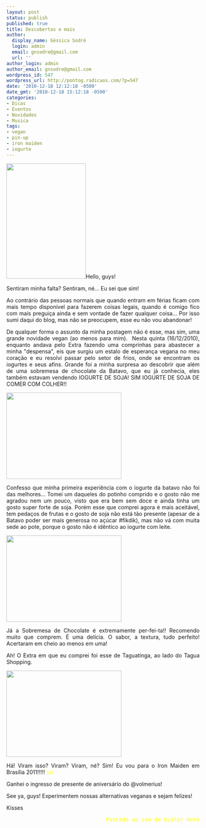 ```yaml
---
layout: post
status: publish
published: true
title: Descobertas e mais
author:
  display_name: Géssica Sodré
  login: admin
  email: gnsodre@gmail.com
  url: ''
author_login: admin
author_email: gnsodre@gmail.com
wordpress_id: 547
wordpress_url: http://pontog.radicaos.com/?p=547
date: '2010-12-18 12:12:18 -0500'
date_gmt: '2010-12-18 15:12:18 -0500'
categories:
- Dicas
- Eventos
- Novidades
- Musica
tags:
- vegan
- pin-up
- iron maiden
- iogurte
---
```

<p style="text-align: justify;"><a href="http://pontog.radicaos.com/wp-content/uploads/2010/12/PinUp_29.png"><img class="alignright size-medium wp-image-548" title="PinUp_29" src="http://pontog.radicaos.com/wp-content/uploads/2010/12/PinUp_29-207x300.png" alt="" width="207" height="300" /></a>Hello, guys!</p>
<p style="text-align: justify;">Sentiram minha falta? Sentiram, né... Eu sei que sim!</p>
<p style="text-align: justify;">Ao contrário das pessoas normais que quando entram em férias ficam com mais tempo disponível para fazerem coisas legais, quando é comigo fico com mais preguiça ainda e sem vontade de fazer qualquer coisa... Por isso sumi daqui do blog, mas não se preocupem, esse eu não vou abandonar!</p>
<p style="text-align: justify;">De qualquer forma o assunto da minha postagem não é esse, mas sim, uma grande novidade vegan (ao menos para mim).  Nesta quinta (16/12/2010), enquanto andava pelo Extra fazendo uma comprinhas para abastecer a minha "despensa", eis que surgiu um estalo de esperança vegana no meu coração e eu resolvi passar pelo setor de frios, onde se encontram os iogurtes e seus afins. Grande foi a minha surpresa ao descobrir que além de uma sobremesa de chocolate da Batavo, que eu já conhecia, eles também estavam vendendo IOGURTE DE SOJA! SIM IOGURTE DE SOJA DE COMER COM COLHER!!</p>
<p><a href="http://pontog.radicaos.com/wp-content/uploads/2010/12/DSC05410.jpg"><img class="aligncenter size-medium wp-image-549" title="Iogurte Batavo" src="http://pontog.radicaos.com/wp-content/uploads/2010/12/DSC05410-300x225.jpg" alt="" width="300" height="225" /></a></p>
<p style="text-align: justify;">Confesso que minha primeira experiência com o iogurte da batavo não foi das melhores... Tomei um daqueles do potinho comprido e o gosto não me agradou nem um pouco, visto que era bem sem doce e ainda tinha um gosto super forte de soja. Porém esse que comprei agora é mais aceitável, tem pedaços de frutas e o gosto de soja não está tão presente (apesar de a Batavo poder ser mais generosa no açúcar #fikdik), mas não vá com muita sede ao pote, porque o gosto não é idêntico ao iogurte com leite.</p>
<p><a href="http://pontog.radicaos.com/wp-content/uploads/2010/12/DSC05411.jpg"><img class="aligncenter size-medium wp-image-550" title="Iogurte de Pêssego" src="http://pontog.radicaos.com/wp-content/uploads/2010/12/DSC05411-300x225.jpg" alt="" width="300" height="225" /></a></p>
<p style="text-align: justify;">Já a Sobremesa de Chocolate é extremamente per-fei-ta!! Recomendo muito que comprem. É uma delícia. O sabor, a textura, tudo perfeito! Acertaram em cheio ao menos em uma!</p>
<p style="text-align: justify;">Ah! O Extra em que eu comprei foi esse de Taguatinga, ao lado do Tagua Shopping.</p>
<p><a href="http://pontog.radicaos.com/wp-content/uploads/2010/12/DSC05413.jpg"><img class="aligncenter size-medium wp-image-551" title="Ingresso" src="http://pontog.radicaos.com/wp-content/uploads/2010/12/DSC05413-300x225.jpg" alt="" width="300" height="225" /></a></p>
<p style="text-align: justify;">Há! Viram isso? Viram? Viram, né? Sim! Eu vou para o Iron Maiden em Brasília 2011!!!!!<span style="color: #ffff00;"> \o/</span></p>
<p style="text-align: justify;">Ganhei o ingresso de presente de aniversário do @volmerius!</p>
<p style="text-align: justify;">See ya, guys! Experimentem nossas alternativas veganas e sejam felizes!</p>
<p style="text-align: justify;">Kisses</p>
<pre style="text-align: right;"><span style="color: #ffff00;">Postado ao som de Guitar Hero</span></pre>
